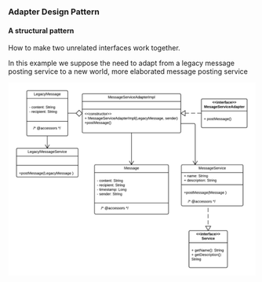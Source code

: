 ### Adapter Design Pattern

#### A structural pattern

How to make two unrelated interfaces work together.

In this example we suppose the need to adapt from a legacy message posting service to a new world, more elaborated message posting service

![alt text](design-pattern-adapter.png "Design Pattern Adapter")
